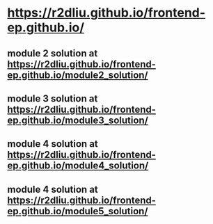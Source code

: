 # https://r2dliu.github.io/frontend-ep.github.io/

## module 2 solution at https://r2dliu.github.io/frontend-ep.github.io/module2_solution/

## module 3 solution at https://r2dliu.github.io/frontend-ep.github.io/module3_solution/

## module 4 solution at https://r2dliu.github.io/frontend-ep.github.io/module4_solution/

## module 4 solution at https://r2dliu.github.io/frontend-ep.github.io/module5_solution/
